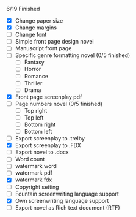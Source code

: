 6/19 Finished
- [x] Change paper size
- [x] Change margins
- [ ] Change font
- [ ] Simple front page design novel
- [ ] Manuscript front page
- [ ] Specific genre formatting novel (0/5 finished)
  - [ ] Fantasy
  - [ ] Horror
  - [ ] Romance
  - [ ] Thriller
  - [ ] Drama
- [x] Front page screenplay pdf
- [ ] Page numbers novel (0/5 finished)
	- [ ] Top right
	- [ ] Top left
	- [ ] Bottom right
	- [ ] Bottom left
- [ ] Export screenplay to .trelby
- [x] Export screenplay to .FDX
- [ ] Export novel to .docx
- [ ] Word count
- [ ] watermark word
- [ ] watermark pdf
- [x] watermark fdx
- [ ] Copyright setting
- [ ] Fountain screenwriting language support
- [x] Own screenwriting language support
- [ ] Export novel as Rich text document (RTF)